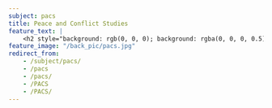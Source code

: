 ```yaml
---
subject: pacs
title: Peace and Conflict Studies
feature_text: |
    <h2 style="background: rgb(0, 0, 0); background: rgba(0, 0, 0, 0.5); color: #f1f1f1; padding: 10px;">PACS</h2>
feature_image: "/back_pic/pacs.jpg"
redirect_from:
    - /subject/pacs/
    - /pacs
    - /pacs/
    - /PACS
    - /PACS/
---
```

